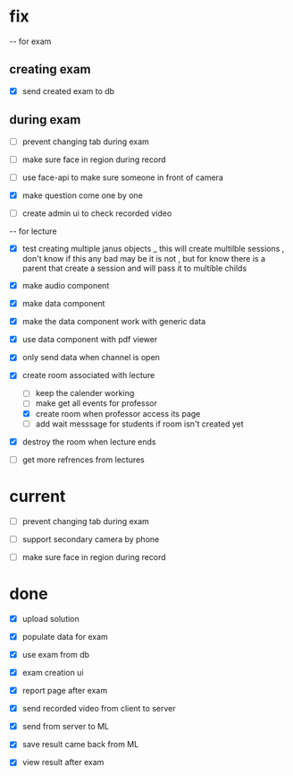 # fix 
-- for exam 
## creating exam
- [x] send created exam to db
## during exam
- [ ] prevent changing tab during exam
- [ ] make sure face in region during record
- [ ] use face-api to make sure someone in front of camera
- [x] make question come one by one
- [ ] create admin ui to check recorded video


-- for lecture
- [x] test creating multiple janus objects _
    this will create multilble sessions , don't know if this any bad 
    may be it is not , but for know there is a parent that create a session and 
    will pass it to multible childs
- [x] make audio component 
- [x] make data component
- [x] make the data component work with generic data
- [x] use data component with pdf viewer
- [x] only send data when channel is open
- [x] create room associated with lecture
    - [ ] keep the calender working
    - [ ] make get all events for professor
    - [x] create room when professor access its page
    - [ ] add wait messsage for students if room isn't created yet
- [x] destroy the room when lecture ends
- [ ] get more refrences from lectures



# current 
- [ ] prevent changing tab during exam
- [ ] support secondary camera by phone
- [ ] make sure face in region during record




# done 
- [X] upload solution

- [x] populate data for exam
- [x] use exam from db
- [x] exam creation ui
- [x] report page after exam

- [x] send recorded video from client to server
- [x] send from server to ML
- [x] save result came back from ML
- [x] view result after exam